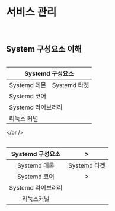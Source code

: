 # 서비스 관리

<br />

## System 구성요소 이해

<br />

<table style="width: 100%; margin: auto;">
	<thead>
		<tr>
			<th colspan="2">Systemd 구성요소</th>
		</tr>
	</thead>
	<tbody>
		<tr>
			<td> Systemd 데몬</td>
			<td> Systemd 타겟</td>
		<tr>
		<tr>
			<td colspan="2"> Systemd 코어</td>
		<tr>
		<tr>
			<td colspan="2"> Systemd 라이브러리</td>
		<tr>
		<tr>
			<td colspan="2"> 리눅스 커널</td>
		<tr>
	</tbody>
<table>

</br />
	

| 			Systemd 구성요소 		 |> |
| :----------: |:-----------: |
| Systemd 데몬 | Systemd 타겟 |
| 			Systemd 코어         |>|
| 		 Systemd 라이브러리    | |
|      		리눅스커널         | |

<br />



